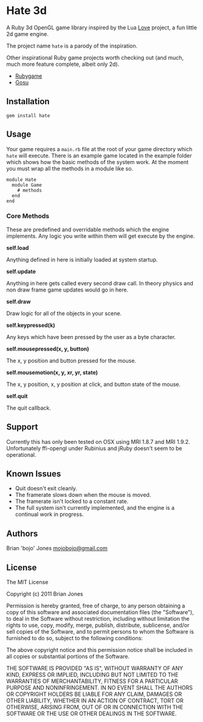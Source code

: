 # Hate 3d

A Ruby 3d OpenGL game library inspired by the Lua [Love](http://love2d.org/) project, a fun little 2d game engine.

The project name `hate` is a parody of the inspiration.

Other inspirational Ruby game projects worth checking out (and much, much more feature complete, albeit only 2d).

* [Rubygame](http://rubygame.org/)
* [Gosu](http://www.libgosu.org/)

## Installation

    gem install hate
  
## Usage

Your game requires a `main.rb` file at the root of your game directory which `hate` will execute.  There is an example game located in the example folder which shows how the basic methods of the system work.  At the moment you must wrap all the methods in a module like so.

    module Hate
      module Game
        # methods
      end
    end

### Core Methods

These are predefined and overridable methods which the engine implements.  Any logic you write within them will get execute by the engine.

__self.load__

Anything defined in here is initially loaded at system startup.

__self.update__

Anything in here gets called every second draw call.  In theory physics and non draw frame game updates would go in here.

__self.draw__

Draw logic for all of the objects in your scene.

__self.keypressed(k)__

Any keys which have been pressed by the user as a byte character.

__self.mousepressed(x, y, button)__

The x, y position and button pressed for the mouse.

__self.mousemotion(x, y, xr, yr, state)__

The x, y position, x, y position at click, and button state of the mouse.

__self.quit__

The quit callback.

## Support

Currently this has only been tested on OSX using MRI 1.8.7 and MRI 1.9.2.  Unfortunately ffi-opengl under Rubinius and jRuby doesn't seem to be operational.

## Known Issues

* Quit doesn't exit cleanly.
* The framerate slows down when the mouse is moved.
* The framerate isn't locked to a constant rate.
* The full system isn't currently implemented, and the engine is a continual work in progress.

## Authors

Brian 'bojo' Jones <mojobojo@gmail.com>

## License

The MIT License
 
Copyright (c) 2011 Brian Jones
 
Permission is hereby granted, free of charge, to any person obtaining a copy
of this software and associated documentation files (the "Software"), to deal
in the Software without restriction, including without limitation the rights
to use, copy, modify, merge, publish, distribute, sublicense, and/or sell
copies of the Software, and to permit persons to whom the Software is
furnished to do so, subject to the following conditions:
 
The above copyright notice and this permission notice shall be included in
all copies or substantial portions of the Software.
 
THE SOFTWARE IS PROVIDED "AS IS", WITHOUT WARRANTY OF ANY KIND, EXPRESS OR
IMPLIED, INCLUDING BUT NOT LIMITED TO THE WARRANTIES OF MERCHANTABILITY,
FITNESS FOR A PARTICULAR PURPOSE AND NONINFRINGEMENT. IN NO EVENT SHALL THE
AUTHORS OR COPYRIGHT HOLDERS BE LIABLE FOR ANY CLAIM, DAMAGES OR OTHER
LIABILITY, WHETHER IN AN ACTION OF CONTRACT, TORT OR OTHERWISE, ARISING FROM,
OUT OF OR IN CONNECTION WITH THE SOFTWARE OR THE USE OR OTHER DEALINGS IN
THE SOFTWARE.
